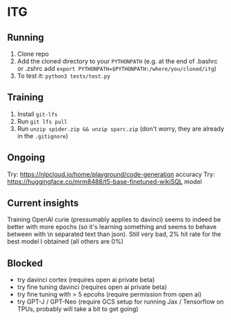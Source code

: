 # ITG

## Running
1. Clone repo
2. Add the cloned directory to your `PYTHONPATH` (e.g. at the end of .bashrc or .zshrc add `export PYTHONPATH=$PYTHONPATH:/where/you/cloned/itg`)
3. To test it: `python3 tests/test.py`

## Training
1. Install `git-lfs` 
2. Run `git lfs pull`
3. Run `unzip spider.zip && unzip sparc.zip` (don't worry, they are already in the `.gitignore`)

## Ongoing

Try: https://nlpcloud.io/home/playground/code-generation accuracy
Try: https://huggingface.co/mrm8488/t5-base-finetuned-wikiSQL model

## Current insights

Training OpenAI curie (pressumably applies to davinci) seems to indeed be better with more epochs (so it's learning something and seems to behave between with \n separated text than json). Still very bad, 2% hit rate for the best model I obtained (all others are 0%)

## Blocked

- try davinci cortex (requires open ai private beta)
- try fine tuning davinci (requires open ai private beta)
- try fine tuning with > 5 epcohs (require permission from open ai)
- try GPT-J / GPT-Neo (require GCS setup for running Jax / Tensorflow on TPUs, probably will take a bit to get going)